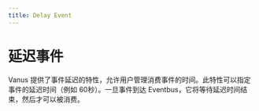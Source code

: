 ```yaml
---
title: Delay Event
---
```


# 延迟事件

Vanus 提供了事件延迟的特性，允许用户管理消费事件的时间。此特性可以指定事件的延迟时间（例如 60秒）。一旦事件到达 Eventbus，它将等待延迟时间结束，然后才可以被消费。